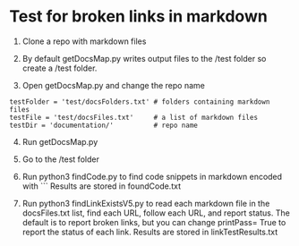 # Test for broken links in markdown

1. Clone a repo with markdown files

2. By default getDocsMap.py writes output files to the /test folder so create a /test folder.

3. Open getDocsMap.py and change the repo name

```
testFolder = 'test/docsFolders.txt' # folders containing markdown files
testFile = 'test/docsFiles.txt'     # a list of markdown files
testDir = 'documentation/'          # repo name
```

4. Run getDocsMap.py

5. Go to the /test folder

6. Run python3 findCode.py to find code snippets in markdown encoded with ```
Results are stored in foundCode.txt

7. Run python3 findLinkExistsV5.py to read each markdown file in the docsFiles.txt list, find each URL, follow each URL, and report status.  The default is to report broken links, but you can change printPass= True to report the status of each link.  Results are stored in linkTestResults.txt




